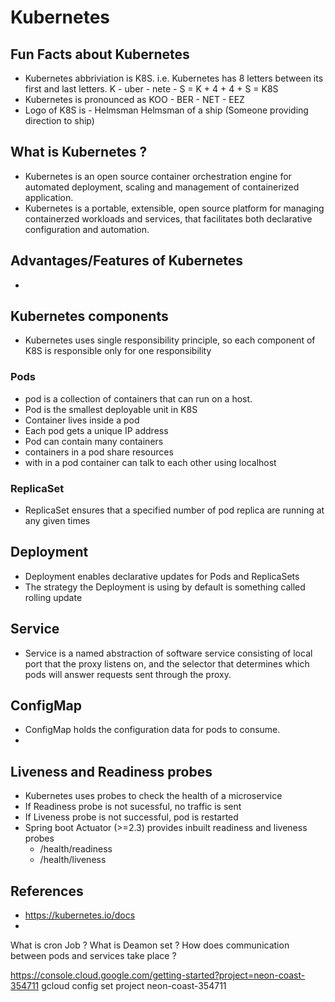 # Kubernetes

## Fun Facts about Kubernetes
-   Kubernetes abbriviation is K8S. i.e. Kubernetes has 8 letters between its first and last letters.
    K - uber - nete - S = K + 4 + 4 + S = K8S
-   Kubernetes is pronounced as KOO - BER - NET - EEZ
-   Logo of K8S is - Helmsman
    Helmsman of a ship (Someone providing direction to ship)


## What is Kubernetes ?
-   Kubernetes is an open source container orchestration engine for automated deployment, scaling and management of containerized application.
-   Kubernetes is a portable, extensible, open source platform for managing containerzed workloads and services, that facilitates both declarative configuration and automation.

## Advantages/Features of Kubernetes
-   


## Kubernetes components
-   Kubernetes uses single responsibility principle, so each component of K8S is responsible only for one responsibility

### Pods
-   pod is a collection of containers that can run on a host.
-   Pod is the smallest deployable unit in K8S
-   Container lives inside a pod
-   Each pod gets a unique IP address
-   Pod can contain many containers
-   containers in a pod share resources
-   with in a pod container can talk to each other using localhost

### ReplicaSet
-   ReplicaSet ensures that a specified number of pod replica are running at any given times

## Deployment
-   Deployment enables declarative updates for Pods and ReplicaSets
-   The strategy the Deployment is using by default is something called rolling update 

## Service
-   Service is a named abstraction of software service consisting of local port that the proxy listens on, and the selector that determines which pods will answer requests sent through the proxy.

## ConfigMap
-   ConfigMap holds the configuration data for pods to consume.
-   

## Liveness and Readiness probes
-   Kubernetes uses probes to check the health of a microservice
-   If Readiness probe is not sucessful, no traffic is sent
-   If Liveness probe is not successful, pod is restarted
-   Spring boot Actuator (>=2.3) provides inbuilt readiness and liveness probes
    -   /health/readiness
    -   /health/liveness

## References
-   https://kubernetes.io/docs
-   

What is cron Job ?
What is Deamon set ?
How does communication between pods and services take place ?




https://console.cloud.google.com/getting-started?project=neon-coast-354711
gcloud config set project neon-coast-354711
